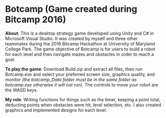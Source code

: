 # Botcamp (Game created during Bitcamp 2016)
**About**: This is a desktop strategy game developed using Unity and C# in Microsoft Visual Studio. It was created by myself and three other teammates during the 2016 Bitcamp Hackathon at University of Maryland College Park. The game objective of Botcamp is for users to build a robot for each level and then navigate mazes and obstacles in order to reach a goal.

**To play the game**: Download Build.zip and extract all files, then run Botcamp.exe and select your preferred screen size, graphics quality, and monitor *(the botcamp_Data folder must be in the same folder as botcamp.exe otherwise it will not run)*. The controls to move your robot are the WASD keys.

**My role**: Writing functions for things such as the timer, keeping a point total, deducting points when obstacles were hit, level selection, etc. I also created graphics and implemented designs for each level.
